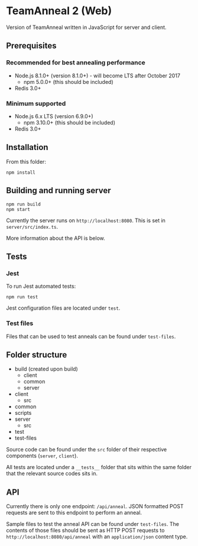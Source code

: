# TeamAnneal 2 (Web)

Version of TeamAnneal written in JavaScript for server and client.


## Prerequisites
### Recommended for best annealing performance
* Node.js 8.1.0+ (version 8.1.0+) - will become LTS after October 2017
  * npm 5.0.0+ (this should be included)
* Redis 3.0+

### Minimum supported
* Node.js 6.x LTS (version 6.9.0+)
  * npm 3.10.0+ (this should be included)
* Redis 3.0+

## Installation
From this folder:
```
npm install
```


## Building and running server
```
npm run build
npm start
```
Currently the server runs on `http://localhost:8080`. This is set in `server/src/index.ts`.

More information about the API is below.


## Tests
### Jest
To run Jest automated tests:
```
npm run test
```
Jest configuration files are located under `test`.
### Test files
Files that can be used to test anneals can be found under `test-files`.


## Folder structure

* build (created upon build)
  * client
  * common
  * server
* client
  * src
* common
* scripts
* server
  * src
* test
* test-files

Source code can be found under the `src` folder of their respective components
(`server`, `client`).

All tests are located under a `__tests__` folder that sits within the same
folder that the relevant source codes sits in.


## API
Currently there is only one endpoint: `/api/anneal`.
JSON formatted POST requests are sent to this endpoint to perform an anneal.

Sample files to test the anneal API can be found under `test-files`.
The contents of those files should be sent as HTTP POST requests to 
`http://localhost:8080/api/anneal` with an `application/json` content type.

